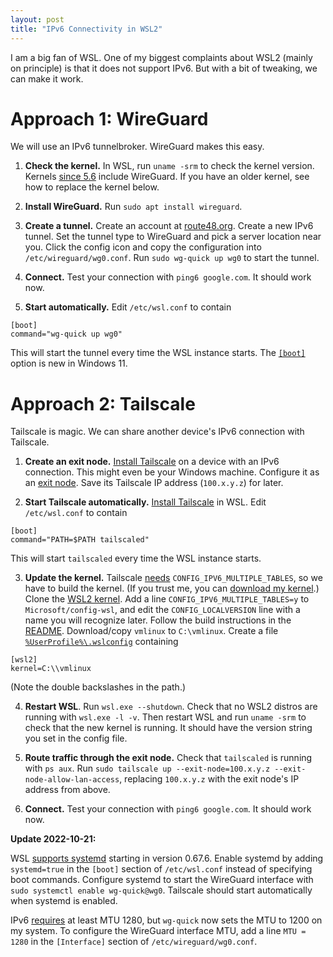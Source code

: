 ```yaml
---
layout: post
title: "IPv6 Connectivity in WSL2"
---
```


I am a big fan of WSL.
One of my biggest complaints about WSL2 (mainly on principle) is that it does not support IPv6.
But with a bit of tweaking, we can make it work.

# Approach 1: WireGuard
We will use an IPv6 tunnelbroker.
WireGuard makes this easy.

1. **Check the kernel.**
In WSL, run `uname -srm` to check the kernel version.
Kernels [since 5.6](https://duo.com/decipher/wireguard-vpn-added-to-linux-kernel) include WireGuard.
If you have an older kernel, see how to replace the kernel below.

2. **Install WireGuard.**
Run `sudo apt install wireguard`.

3. **Create a tunnel.**
Create an account at [route48.org](https://route48.org/).
Create a new IPv6 tunnel.
Set the tunnel type to WireGuard and pick a server location near you.
Click the config icon and copy the configuration into `/etc/wireguard/wg0.conf`.
Run `sudo wg-quick up wg0` to start the tunnel.

4. **Connect.**
Test your connection with `ping6 google.com`.
It should work now.

5. **Start automatically.**
Edit `/etc/wsl.conf` to contain
```
[boot]
command="wg-quick up wg0"
```
This will start the tunnel every time the WSL instance starts.
The [`[boot]`](https://docs.microsoft.com/en-us/windows/wsl/wsl-config#boot-settings) option is new in Windows 11.

# Approach 2: Tailscale
Tailscale is magic.
We can share another device's IPv6 connection with Tailscale.

1. **Create an exit node.**
[Install Tailscale](https://tailscale.com/kb/installation/) on a device with an IPv6 connection.
This might even be your Windows machine.
Configure it as an [exit node](https://tailscale.com/kb/1103/exit-nodes/).
Save its Tailscale IP address (`100.x.y.z`) for later.

2. **Start Tailscale automatically.**
[Install Tailscale](https://tailscale.com/kb/1031/install-linux/) in WSL.
Edit `/etc/wsl.conf` to contain
```
[boot]
command="PATH=$PATH tailscaled"
```
This will start `tailscaled` every time the WSL instance starts.

3. **Update the kernel.**
Tailscale [needs](https://github.com/tailscale/tailscale/issues/3420) `CONFIG_IPV6_MULTIPLE_TABLES`, so we have to build the kernel.
(If you trust me, you can [download my kernel](https://github.com/linusbrogan/WSL2-Linux-Kernel/releases).)
Clone the [WSL2 kernel](https://github.com/microsoft/WSL2-Linux-Kernel).
Add a line `CONFIG_IPV6_MULTIPLE_TABLES=y` to `Microsoft/config-wsl`, and edit the `CONFIG_LOCALVERSION` line with a name you will recognize later.
Follow the build instructions in the [README](https://github.com/microsoft/WSL2-Linux-Kernel#readme).
Download/copy `vmlinux` to `C:\vmlinux`.
Create a file [`%UserProfile%\.wslconfig`](https://docs.microsoft.com/en-us/windows/wsl/wsl-config#wslconfig) containing
```
[wsl2]
kernel=C:\\vmlinux
```
(Note the double backslashes in the path.)

4. **Restart WSL**.
Run `wsl.exe --shutdown`.
Check that no WSL2 distros are running with `wsl.exe -l -v`.
Then restart WSL and run `uname -srm` to check that the new kernel is running.
It should have the version string you set in the config file.

5. **Route traffic through the exit node.**
Check that `tailscaled` is running with `ps aux`.
Run `sudo tailscale up --exit-node=100.x.y.z --exit-node-allow-lan-access`, replacing `100.x.y.z` with the exit node's IP address from above.

6. **Connect.**
Test your connection with `ping6 google.com`.
It should work now.

**Update 2022-10-21:**

WSL [supports systemd](https://devblogs.microsoft.com/commandline/systemd-support-is-now-available-in-wsl/) starting in version 0.67.6.
Enable systemd by adding `systemd=true` in the `[boot]` section of `/etc/wsl.conf` instead of specifying boot commands.
Configure systemd to start the WireGuard interface with `sudo systemctl enable wg-quick@wg0`.
Tailscale should start automatically when systemd is enabled.


IPv6 [requires](https://www.rfc-editor.org/rfc/rfc8200#section-5) at least MTU 1280, but `wg-quick` now sets the MTU to 1200 on my system.
To configure the WireGuard interface MTU, add a line `MTU = 1280` in the `[Interface]` section of `/etc/wireguard/wg0.conf`.
